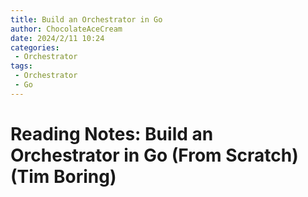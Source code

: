 ```yaml
---
title: Build an Orchestrator in Go
author: ChocolateAceCream
date: 2024/2/11 10:24
categories:
 - Orchestrator
tags:
 - Orchestrator
 - Go
---
```


# Reading Notes: Build an Orchestrator in Go (From Scratch) (Tim Boring)